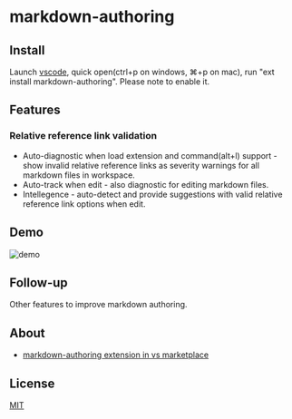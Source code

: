 # markdown-authoring

## Install
Launch [vscode][vscode-download-link], quick open(ctrl+p on windows, ⌘+p on mac), run "ext install markdown-authoring". Please note to enable it.

## Features

### Relative reference link validation

* Auto-diagnostic when load extension and command(alt+l) support - show invalid relative reference links as severity warnings for all markdown files in workspace. 
* Auto-track when edit - also diagnostic for editing markdown files.
* Intellegence - auto-detect and provide suggestions with valid relative reference link options when edit.

## Demo

![demo](https://github.com/xiaogangya/markdown-authoring/raw/master/images/demo.gif)

## Follow-up

Other features to improve markdown authoring.

## About

* [markdown-authoring extension in vs marketplace][markdown-authoring-download-link]

## License

[MIT](https://github.com/xiaogangya/markdown-authoring/blob/master/LICENSE.txt)

[vscode-download-link]: https://code.visualstudio.com/download
[vscode-extension-development-link]: https://code.visualstudio.com/docs/extensions/overview
[markdown-syntax-link]: https://daringfireball.net/projects/markdown/syntax
[markdown-authoring-download-link]: https://marketplace.visualstudio.com/items?itemName=yanz.markdown-authoring


